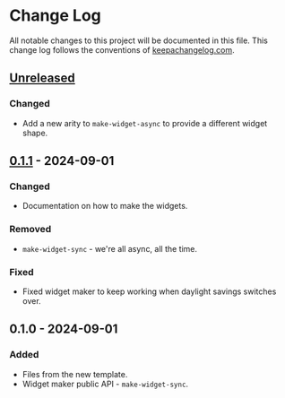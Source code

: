 # Change Log
All notable changes to this project will be documented in this file. This change log follows the conventions of [keepachangelog.com](http://keepachangelog.com/).

## [Unreleased]
### Changed
- Add a new arity to `make-widget-async` to provide a different widget shape.

## [0.1.1] - 2024-09-01
### Changed
- Documentation on how to make the widgets.

### Removed
- `make-widget-sync` - we're all async, all the time.

### Fixed
- Fixed widget maker to keep working when daylight savings switches over.

## 0.1.0 - 2024-09-01
### Added
- Files from the new template.
- Widget maker public API - `make-widget-sync`.

[Unreleased]: https://sourcehost.site/your-name/library_clj/compare/0.1.1...HEAD
[0.1.1]: https://sourcehost.site/your-name/library_clj/compare/0.1.0...0.1.1
